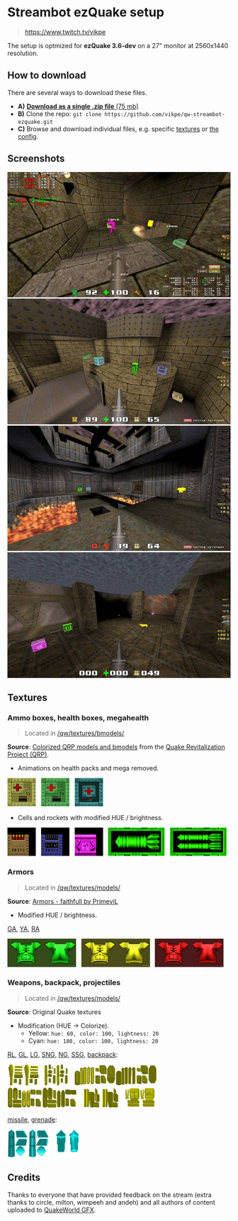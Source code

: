 # Streambot ezQuake setup
> https://www.twitch.tv/vikpe

The setup is optmized for **ezQuake 3.6-dev** on a 27" monitor at 2560x1440 resolution.

## How to download
There are several ways to download these files.

* **A)** [**Download as a single .zip file** (75 mb)](https://github.com/vikpe/qw-streambot-ezquake/archive/refs/heads/main.zip)
* **B)** Clone the repo: `git clone https://github.com/vikpe/qw-streambot-ezquake.git`
* **C)** Browse and download individual files, e.g. specific [textures](#textures) or [the config](https://github.com/vikpe/qw-streambot-ezquake/blob/main/ezquake/configs/streambot.cfg).


## Screenshots
![screenshot 1](.github/screenshot_01.jpg)
![screenshot 2](.github/screenshot_02.jpg)
![screenshot 3](.github/screenshot_03.jpg)
![screenshot 4](.github/screenshot_04.jpg)


## Textures

### Ammo boxes, health boxes, megahealth
> Located in [/qw/textures/bmodels/](https://github.com/vikpe/qw-streambot-ezquake/tree/main/qw/textures/bmodels)

**Source**: [Colorized QRP models and bmodels](https://gfx.quakeworld.nu/details/372/colorized-qrp-models-and-bmodels/) from the [Quake Revitalization Project (QRP)](http://qrp.quakeone.com/downloads/).

* Animations on health packs and mega removed.

<img src="https://raw.githubusercontent.com/vikpe/qw-streambot-ezquake/main/qw/textures/bmodels/med3_0.png" height="64"> &nbsp; <img src="https://raw.githubusercontent.com/vikpe/qw-streambot-ezquake/main/qw/textures/bmodels/+0_med25.png" height="64"> &nbsp; <img src="https://raw.githubusercontent.com/vikpe/qw-streambot-ezquake/main/qw/textures/bmodels/+0_med100.png" height="64"> 

* Cells and rockets with modified HUE / brightness.

<img src="https://raw.githubusercontent.com/vikpe/qw-streambot-ezquake/main/qw/textures/bmodels/shot0sid.png" height="64"> &nbsp; 
<img src="https://raw.githubusercontent.com/vikpe/qw-streambot-ezquake/main/qw/textures/bmodels/nail0sid.png" height="64"> &nbsp;
<img src="https://raw.githubusercontent.com/vikpe/qw-streambot-ezquake/main/qw/textures/bmodels/batt1sid.png" height="64"> &nbsp; 
<img src="https://raw.githubusercontent.com/vikpe/qw-streambot-ezquake/main/qw/textures/bmodels/rock1sid.png" height="64"> &nbsp; 
<img src="https://raw.githubusercontent.com/vikpe/qw-streambot-ezquake/main/qw/textures/bmodels/rock0sid.png" height="64"> 

### Armors
> Located in [/qw/textures/models/](https://github.com/vikpe/qw-streambot-ezquake/tree/main/qw/textures/models)

**Source**: [Armors - faithfull by PrimeviL](https://gfx.quakeworld.nu/details/44/armors-faithfull-/) 

* Modified HUE / brightness.

[GA](https://github.com/vikpe/qw-streambot-ezquake/blob/main/qw/textures/models/armor_0.png), [YA](https://github.com/vikpe/qw-streambot-ezquake/blob/main/qw/textures/models/armor_1.png), [RA](https://github.com/vikpe/qw-streambot-ezquake/blob/main/qw/textures/models/armor_2.png) 

<img src="https://raw.githubusercontent.com/vikpe/qw-streambot-ezquake/main/qw/textures/models/armor_0.png" height="64"> &nbsp; 
<img src="https://raw.githubusercontent.com/vikpe/qw-streambot-ezquake/main/qw/textures/models/armor_1.png" height="64"> &nbsp; 
<img src="https://raw.githubusercontent.com/vikpe/qw-streambot-ezquake/main/qw/textures/models/armor_2.png" height="64"> 


### Weapons, backpack, projectiles
> Located in [/qw/textures/models/](https://github.com/vikpe/qw-streambot-ezquake/tree/main/qw/textures/models)

**Source**: Original Quake textures

* Modification (HUE -> Colorize).
  * Yellow: `hue: 60, color: 100, lightness: 20`
  * Cyan: `hue: 180, color: 100, lightness: 20`
  
[RL](https://github.com/vikpe/qw-streambot-ezquake/blob/main/qw/textures/models/g_rock2_0.png), [GL](https://github.com/vikpe/qw-streambot-ezquake/blob/main/qw/textures/models/g_rock_0.png), [LG](https://github.com/vikpe/qw-streambot-ezquake/blob/main/qw/textures/models/g_light_0.png), [SNG](https://github.com/vikpe/qw-streambot-ezquake/blob/main/qw/textures/models/g_nail2_0.png), [NG](https://github.com/vikpe/qw-streambot-ezquake/blob/main/qw/textures/models/g_nail_0.png), [SSG](https://github.com/vikpe/qw-streambot-ezquake/blob/main/qw/textures/models/g_shot_0.png), [backpack](https://github.com/vikpe/qw-streambot-ezquake/blob/main/qw/textures/models/backpack_0.png): 


<img src="https://raw.githubusercontent.com/vikpe/qw-streambot-ezquake/main/qw/textures/models/g_rock2_0.png" height="48"> &nbsp; 
<img src="https://raw.githubusercontent.com/vikpe/qw-streambot-ezquake/main/qw/textures/models/g_rock_0.png" height="48"> &nbsp; 
<img src="https://raw.githubusercontent.com/vikpe/qw-streambot-ezquake/main/qw/textures/models/g_nail2_0.png" height="48"> &nbsp; 
<img src="https://raw.githubusercontent.com/vikpe/qw-streambot-ezquake/main/qw/textures/models/g_nail_0.png" height="48"> &nbsp; 
<img src="https://raw.githubusercontent.com/vikpe/qw-streambot-ezquake/main/qw/textures/models/g_shot_0.png" height="48"> &nbsp; 
<img src="https://raw.githubusercontent.com/vikpe/qw-streambot-ezquake/main/qw/textures/models/backpack_0.png" height="48">

[missile](https://github.com/vikpe/qw-streambot-ezquake/blob/main/qw/textures/models/missile_0.png), [grenade](https://github.com/vikpe/qw-streambot-ezquake/blob/main/qw/textures/models/grenade_0.png):

<img src="https://raw.githubusercontent.com/vikpe/qw-streambot-ezquake/main/qw/textures/models/missile_0.png" height="64"> &nbsp; 
<img src="https://raw.githubusercontent.com/vikpe/qw-streambot-ezquake/main/qw/textures/models/grenade_0.png" height="64">


## Credits
Thanks to everyone that have provided feedback on the stream (extra thanks to circle, milton, wimpeeh and andeh) and all authors of content uploaded to [QuakeWorld GFX](https://gfx.quakeworld.nu/).
